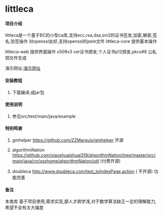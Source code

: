 # littleca

#### 项目介绍
littleca是一个基于BC的小型ca库,支持ecc,rsa,dsa,sm2的证书签发,加密,解密,签名,验签操作
对openssl友好,支持openssl的pem文件
littleca-core 提供基本操作

littleca-web 提供界面操作 x509v3 cer证书颁发,个人证书p12颁发,pkcs#8 公私钥文件生成

演示网址:[演示网址](https://taoyuanx.com/create.html)

#### 安装教程

1. 下载编译,成jar包

#### 使用说明

1. 参见src/test/main/java/example

#### 特别鸣谢

1. gmhelper https://github.com/ZZMarquis/gmhelper 
开源

2. algorithmNation https://github.com/xiaoshuaishuai319/algorithmNation/tree/master/src/main/java/cn/xsshome/algorithmNation/util
(付费开源)
3. doubleca http://www.doubleca.com/test_toIndexPage.action
( 不开源) 功能完善

#### 备注
本类库 基于项目使用,需求实现,鄙人才疏学浅,对于数学算法缺乏一定的理解能力,希望不会有太大偏差


